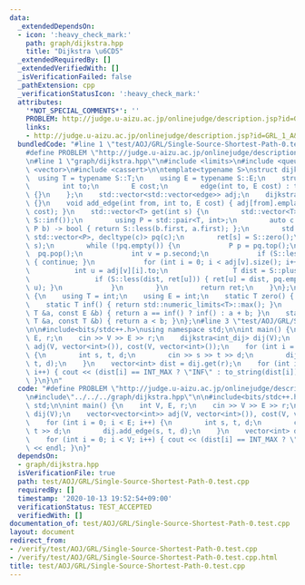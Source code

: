 ```yaml
---
data:
  _extendedDependsOn:
  - icon: ':heavy_check_mark:'
    path: graph/dijkstra.hpp
    title: "Dijkstra \u6CD5"
  _extendedRequiredBy: []
  _extendedVerifiedWith: []
  _isVerificationFailed: false
  _pathExtension: cpp
  _verificationStatusIcon: ':heavy_check_mark:'
  attributes:
    '*NOT_SPECIAL_COMMENTS*': ''
    PROBLEM: http://judge.u-aizu.ac.jp/onlinejudge/description.jsp?id=GRL_1_A&lang=ja
    links:
    - http://judge.u-aizu.ac.jp/onlinejudge/description.jsp?id=GRL_1_A&lang=ja
  bundledCode: "#line 1 \"test/AOJ/GRL/Single-Source-Shortest-Path-0.test.cpp\"\n\
    #define PROBLEM \"http://judge.u-aizu.ac.jp/onlinejudge/description.jsp?id=GRL_1_A&lang=ja\"\
    \n#line 1 \"graph/dijkstra.hpp\"\n#include <limits>\n#include <queue>\n#include\
    \ <vector>\n#include <cassert>\n\ntemplate<typename S>\nstruct dijkstra {\n  \
    \  using T = typename S::T;\n    using E = typename S::E;\n    struct edge {\n\
    \        int to;\n        E cost;\n        edge(int to, E cost) : to(to), cost(cost)\
    \ {}\n    };\n    std::vector<std::vector<edge>> adj;\n    dijkstra(int n) : adj(n)\
    \ {}\n    void add_edge(int from, int to, E cost) { adj[from].emplace_back(to,\
    \ cost); }\n    std::vector<T> get(int s) {\n        std::vector<T> ret(adj.size(),\
    \ S::inf());\n        using P = std::pair<T, int>;\n        auto c = [&](P a,\
    \ P b) -> bool { return S::less(b.first, a.first); };\n        std::priority_queue<P,\
    \ std::vector<P>, decltype(c)> pq(c);\n        ret[s] = S::zero();\n        pq.emplace(ret[s],\
    \ s);\n        while (!pq.empty()) {\n            P p = pq.top();\n          \
    \  pq.pop();\n            int v = p.second;\n            if (S::less(ret[v], p.first))\
    \ { continue; }\n            for (int i = 0; i < adj[v].size(); i++) {\n     \
    \           int u = adj[v][i].to;\n                T dist = S::plus(ret[v], adj[v][i].cost);\n\
    \                if (S::less(dist, ret[u])) { ret[u] = dist, pq.emplace(ret[u],\
    \ u); }\n            }\n        }\n        return ret;\n    }\n};\n\nstruct int_dij\
    \ {\n    using T = int;\n    using E = int;\n    static T zero() { return 0; }\n\
    \    static T inf() { return std::numeric_limits<T>::max(); }\n    static T plus(const\
    \ T &a, const E &b) { return a == inf() ? inf() : a + b; }\n    static bool less(const\
    \ T &a, const T &b) { return a < b; }\n};\n#line 3 \"test/AOJ/GRL/Single-Source-Shortest-Path-0.test.cpp\"\
    \n\n#include<bits/stdc++.h>\nusing namespace std;\n\nint main() {\n    int V,\
    \ E, r;\n    cin >> V >> E >> r;\n    dijkstra<int_dij> dij(V);\n    vector<vector<int>>\
    \ adj(V, vector<int>()), cost(V, vector<int>());\n    for (int i = 0; i < E; i++)\
    \ {\n        int s, t, d;\n        cin >> s >> t >> d;\n        dij.add_edge(s,\
    \ t, d);\n    }\n    vector<int> dist = dij.get(r);\n    for (int i = 0; i < V;\
    \ i++) { cout << (dist[i] == INT_MAX ? \"INF\" : to_string(dist[i])) << endl;\
    \ }\n}\n"
  code: "#define PROBLEM \"http://judge.u-aizu.ac.jp/onlinejudge/description.jsp?id=GRL_1_A&lang=ja\"\
    \n#include\"../../../graph/dijkstra.hpp\"\n\n#include<bits/stdc++.h>\nusing namespace\
    \ std;\n\nint main() {\n    int V, E, r;\n    cin >> V >> E >> r;\n    dijkstra<int_dij>\
    \ dij(V);\n    vector<vector<int>> adj(V, vector<int>()), cost(V, vector<int>());\n\
    \    for (int i = 0; i < E; i++) {\n        int s, t, d;\n        cin >> s >>\
    \ t >> d;\n        dij.add_edge(s, t, d);\n    }\n    vector<int> dist = dij.get(r);\n\
    \    for (int i = 0; i < V; i++) { cout << (dist[i] == INT_MAX ? \"INF\" : to_string(dist[i]))\
    \ << endl; }\n}"
  dependsOn:
  - graph/dijkstra.hpp
  isVerificationFile: true
  path: test/AOJ/GRL/Single-Source-Shortest-Path-0.test.cpp
  requiredBy: []
  timestamp: '2020-10-13 19:52:54+09:00'
  verificationStatus: TEST_ACCEPTED
  verifiedWith: []
documentation_of: test/AOJ/GRL/Single-Source-Shortest-Path-0.test.cpp
layout: document
redirect_from:
- /verify/test/AOJ/GRL/Single-Source-Shortest-Path-0.test.cpp
- /verify/test/AOJ/GRL/Single-Source-Shortest-Path-0.test.cpp.html
title: test/AOJ/GRL/Single-Source-Shortest-Path-0.test.cpp
---
```


